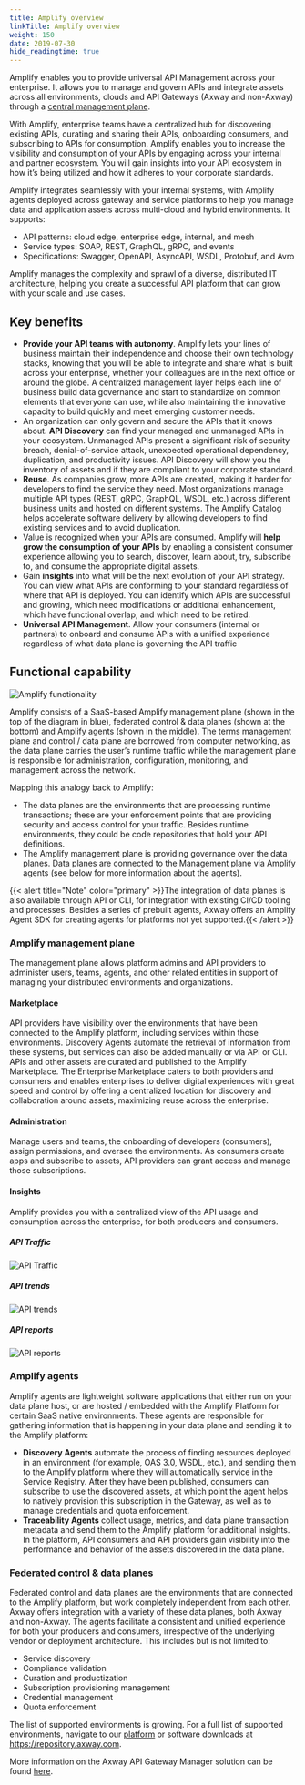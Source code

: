 ```yaml
---
title: Amplify overview
linkTitle: Amplify overview
weight: 150
date: 2019-07-30
hide_readingtime: true
---
```


Amplify enables you to provide universal API Management across your enterprise. It allows you to manage and govern APIs and integrate assets across all environments, clouds and API Gateways (Axway and non-Axway) through a [central management plane](#amplify-management-plane).

With Amplify, enterprise teams have a centralized hub for discovering existing APIs, curating and sharing their APIs, onboarding consumers, and subscribing to APIs for consumption. Amplify enables you to increase the visibility and consumption of your APIs by engaging across your internal and partner ecosystem. You will gain insights into your API ecosystem in how it’s being utilized and how it adheres to your corporate standards.

Amplify integrates seamlessly with your internal systems, with Amplify agents deployed across gateway and service platforms to help you manage data and application assets across multi-cloud and hybrid environments. It supports:

* API patterns: cloud edge, enterprise edge, internal, and mesh
* Service types: SOAP, REST, GraphQL, gRPC, and events
* Specifications: Swagger, OpenAPI, AsyncAPI, WSDL, Protobuf, and Avro

Amplify manages the complexity and sprawl of a diverse, distributed IT architecture, helping you create a successful API platform that can grow with your scale and use cases.

## Key benefits

* **Provide your API teams with autonomy**. Amplify lets your lines of business maintain their independence and choose their own technology stacks, knowing that you will be able to integrate and share what is built across your enterprise, whether your colleagues are in the next office or around the globe. A centralized management layer helps each line of business build data governance and start to standardize on common elements that everyone can use, while also maintaining the innovative capacity to build quickly and meet emerging customer needs.
* An organization can only govern and secure the APIs that it knows about. **API Discovery** can find your managed and unmanaged APIs in your ecosystem. Unmanaged APIs present a significant risk of security breach, denial-of-service attack, unexpected operational dependency, duplication, and productivity issues. API Discovery will show you the inventory of assets and if they are compliant to your corporate standard.
* **Reuse**. As companies grow, more APIs are created, making it harder for developers to find the service they need. Most organizations manage multiple API types (REST, gRPC, GraphQL, WSDL, etc.) across different business units and hosted on different systems. The Amplify Catalog helps accelerate software delivery by allowing developers to find existing services and to avoid duplication.
* Value is recognized when your APIs are consumed. Amplify will **help grow the consumption of your APIs** by enabling a consistent consumer experience allowing you to search, discover, learn about, try, subscribe to, and consume the appropriate digital assets.
* Gain **insights** into what will be the next evolution of your API strategy. You can view what APIs are conforming to your standard regardless of where that API is deployed. You can identify which APIs are successful and growing, which need modifications or additional enhancement, which have functional overlap, and which need to be retired.
* **Universal API Management**. Allow your consumers (internal or partners) to onboard and consume APIs with a unified experience regardless of what data plane is governing the API traffic

## Functional capability

![Amplify functionality](/Images/Overview/amplify-platform-overview.png)

Amplify consists of a SaaS-based Amplify management plane (shown in the top of the diagram in blue), federated control & data planes (shown at the bottom) and Amplify agents (shown in the middle). The terms management plane and control / data plane are borrowed from computer networking, as the data plane carries the user’s runtime traffic while the management plane is responsible for administration, configuration, monitoring, and management across the network.

Mapping this analogy back to Amplify:

* The data planes are the environments that are processing runtime transactions; these are your enforcement points that are providing security and access control for your traffic. Besides runtime environments, they could be code repositories that hold your API definitions.
* The Amplify management plane is providing governance over the data planes. Data planes are connected to the Management plane via Amplify agents (see below for more information about the agents).

{{< alert title="Note" color="primary" >}}The integration of data planes is also available through API or CLI, for integration with existing CI/CD tooling and processes. Besides a series of prebuilt agents, Axway offers an Amplify Agent SDK for creating agents for platforms not yet supported.{{< /alert >}}

### Amplify management plane

The management plane allows platform admins and API providers to administer users, teams, agents, and other related entities in support of managing your distributed environments and organizations.

#### Marketplace

API providers have visibility over the environments that have been connected to the Amplify platform, including services within those environments. Discovery Agents automate the retrieval of information from these systems, but services can also be added manually or via API or CLI. APIs and other assets are curated and published to the Amplify Marketplace. The Enterprise Marketplace caters to both providers and consumers and enables enterprises to deliver digital experiences with great speed and control by offering a centralized location for discovery and collaboration around assets, maximizing reuse across the enterprise.

#### Administration

Manage users and teams, the onboarding of developers (consumers), assign permissions, and oversee the environments. As consumers create apps and subscribe to assets, API providers can grant access and manage those subscriptions.

#### Insights

Amplify provides you with a centralized view of the API usage and consumption across the enterprise, for both producers and consumers.

##### API Traffic

![API Traffic](/Images/Overview/api_traffic.png)

##### API trends

![API trends](/Images/Overview/api_trends.png)

##### API reports

![API reports](/Images/Overview/api_report.png)

### Amplify agents

Amplify agents are lightweight software applications that either run on your data plane host, or are hosted / embedded with the Amplify Platform for certain SaaS native environments. These agents are responsible for gathering information that is happening in your data plane and sending it to the Amplify platform:

* **Discovery Agents** automate the process of finding resources deployed in an environment (for example, OAS 3.0, WSDL, etc.), and sending them to the Amplify platform where they will automatically service in the Service Registry. After they have been published, consumers can subscribe to use the discovered assets, at which point the agent helps to natively provision this subscription in the Gateway, as well as to manage credentials and quota enforcement.
* **Traceability Agents** collect usage, metrics, and data plane transaction metadata and send them to the Amplify platform for additional insights. In the platform, API consumers and API providers gain visibility into the performance and behavior of the assets discovered in the data plane.

### Federated control & data planes

Federated control and data planes are the environments that are connected to the Amplify platform, but work completely independent from each other. Axway offers integration with a variety of these data planes, both Axway and non-Axway. The agents facilitate a consistent and unified experience for both your producers and consumers, irrespective of the underlying vendor or deployment architecture. This includes but is not limited to:

* Service discovery
* Compliance validation
* Curation and productization
* Subscription provisioning management
* Credential management
* Quota enforcement

The list of supported environments is growing. For a full list of supported environments, navigate to our [platform](https:/platform.axway.com/) or software downloads at <https://repository.axway.com>.

More information on the Axway API Gateway Manager solution can be found [here](https://docs.axway.com/category/apim/).
